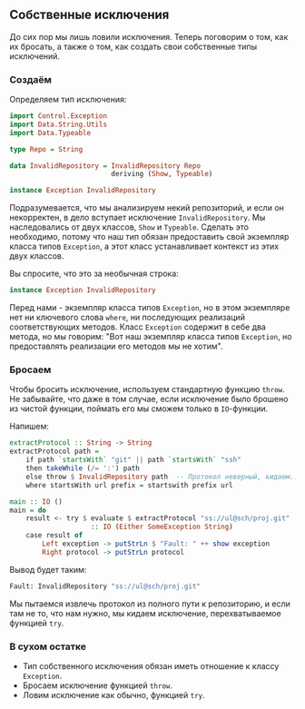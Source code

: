 Собственные исключения
----------------------

До сих пор мы лишь ловили исключения. Теперь поговорим о том, как их бросать, а также о том, как создать свои собственные типы исключений.

### Создаём

Определяем тип исключения:

```haskell
import Control.Exception
import Data.String.Utils
import Data.Typeable

type Repo = String

data InvalidRepository = InvalidRepository Repo
                         deriving (Show, Typeable)

instance Exception InvalidRepository
```

Подразумевается, что мы анализируем некий репозиторий, и если он некорректен, в дело вступает исключение `InvalidRepository`. Мы наследовались от двух классов, `Show` и `Typeable`. Сделать это необходимо, потому что наш тип обязан предоставить свой экземпляр класса типов `Exception`, а этот класс устанавливает контекст из этих двух классов.

Вы спросите, что это за необычная строка:

```haskell
instance Exception InvalidRepository
```

Перед нами - экземпляр класса типов `Exception`, но в этом экземпляре нет ни ключевого слова `where`, ни последующих реализаций соответствующих методов. Класс `Exception` содержит в себе два метода, но мы говорим: "Вот наш экземпляр класса типов `Exception`, но предоставлять реализации его методов мы не хотим".

### Бросаем

Чтобы бросить исключение, используем стандартную функцию `throw`. Не забывайте, что даже в том случае, если исключение было брошено из чистой функции, поймать его мы сможем только в `IO`-функции.

Напишем:

```haskell
extractProtocol :: String -> String
extractProtocol path =
    if path `startsWith` "git" || path `startsWith` "ssh"
    then takeWhile (/= ':') path
    else throw $ InvalidRepository path  -- Протокол неверный, кидаем...
    where startsWith url prefix = startswith prefix url

main :: IO ()
main = do
    result <- try $ evaluate $ extractProtocol "ss://ul@sch/proj.git"
                    :: IO (Either SomeException String)
    case result of
        Left exception -> putStrLn $ "Fault: " ++ show exception
        Right protocol -> putStrLn protocol
```

Вывод будет таким:

```bash
Fault: InvalidRepository "ss://ul@sch/proj.git"
```

Мы пытаемся извлечь протокол из полного пути к репозиторию, и если там не то, что нам нужно, мы кидаем исключение, перехватываемое функцией `try`.

### В сухом остатке

* Тип собственного исключения обязан иметь отношение к классу `Exception`.
* Бросаем исключение функцией `throw`.
* Ловим исключение как обычно, функцией `try`.

